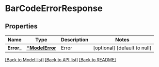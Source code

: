 # BarCodeErrorResponse

## Properties
Name | Type | Description | Notes
------------ | ------------- | ------------- | -------------
**Error_** | [***ModelError**](Error.md) | Error  | [optional] [default to null]

[[Back to Model list]](../README.md#documentation-for-models) [[Back to API list]](../README.md#documentation-for-api-endpoints) [[Back to README]](../README.md)


